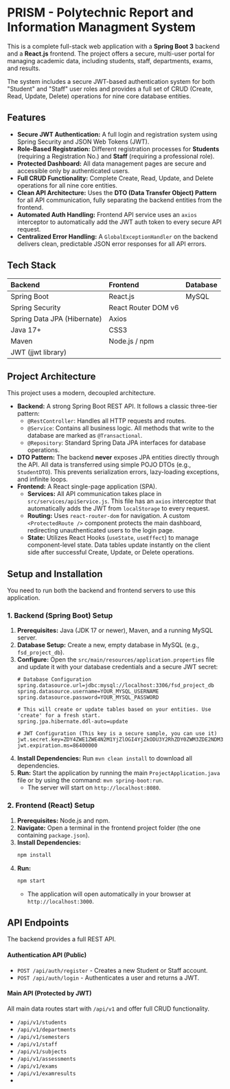 # PRISM - Polytechnic Report and Information Managment System

This is a complete full-stack web application with a **Spring Boot 3** backend and a **React.js** frontend. The project offers a secure, multi-user portal for managing academic data, including students, staff, departments, exams, and results.

The system includes a secure JWT-based authentication system for both "Student" and "Staff" user roles and provides a full set of CRUD (Create, Read, Update, Delete) operations for nine core database entities.

## Features

* **Secure JWT Authentication:** A full login and registration system using Spring Security and JSON Web Tokens (JWT).
* **Role-Based Registration:** Different registration processes for **Students** (requiring a Registration No.) and **Staff** (requiring a professional role).
* **Protected Dashboard:** All data management pages are secure and accessible only by authenticated users.
* **Full CRUD Functionality:** Complete Create, Read, Update, and Delete operations for all nine core entities.
* **Clean API Architecture:** Uses the **DTO (Data Transfer Object) Pattern** for all API communication, fully separating the backend entities from the frontend.
* **Automated Auth Handling:** Frontend API service uses an `axios` interceptor to automatically add the JWT auth token to every secure API request.
* **Centralized Error Handling:** A `GlobalExceptionHandler` on the backend delivers clean, predictable JSON error responses for all API errors.

## Tech Stack

| Backend | Frontend | Database |
| :--- | :--- | :--- |
| Spring Boot | React.js | MySQL |
| Spring Security | React Router DOM v6 | |
| Spring Data JPA (Hibernate) | Axios | |
| Java 17+ | CSS3 | |
| Maven | Node.js / npm | |
| JWT (jjwt library) | | |

## Project Architecture

This project uses a modern, decoupled architecture.

* **Backend:** A strong Spring Boot REST API. It follows a classic three-tier pattern:
    * `@RestController`: Handles all HTTP requests and routes.
    * `@Service`: Contains all business logic. All methods that write to the database are marked as `@Transactional`.
    * `@Repository`: Standard Spring Data JPA interfaces for database operations.
* **DTO Pattern:** The backend **never** exposes JPA entities directly through the API. All data is transferred using simple POJO DTOs (e.g., `StudentDTO`). This prevents serialization errors, lazy-loading exceptions, and infinite loops.
* **Frontend:** A React single-page application (SPA).
    * **Services:** All API communication takes place in `src/services/apiService.js`. This file has an `axios` interceptor that automatically adds the JWT from `localStorage` to every request.
    * **Routing:** Uses `react-router-dom` for navigation. A custom `<ProtectedRoute />` component protects the main dashboard, redirecting unauthenticated users to the login page.
    * **State:** Utilizes React Hooks (`useState`, `useEffect`) to manage component-level state. Data tables update instantly on the client side after successful Create, Update, or Delete operations.

## Setup and Installation

You need to run both the backend and frontend servers to use this application.

### 1. Backend (Spring Boot) Setup

1. **Prerequisites:** Java (JDK 17 or newer), Maven, and a running MySQL server.
2. **Database Setup:** Create a new, empty database in MySQL (e.g., `fsd_project_db`).
3. **Configure:** Open the `src/main/resources/application.properties` file and update it with your database credentials and a secure JWT secret:
    ```properties
    # Database Configuration
    spring.datasource.url=jdbc:mysql://localhost:3306/fsd_project_db
    spring.datasource.username=YOUR_MYSQL_USERNAME
    spring.datasource.password=YOUR_MYSQL_PASSWORD
    
    # This will create or update tables based on your entities. Use 'create' for a fresh start.
    spring.jpa.hibernate.ddl-auto=update

    # JWT Configuration (This key is a secure sample, you can use it)
    jwt.secret.key=ZDY4ZWE1ZWE4N2M1YjZlOGI4YjZkODU3Y2RhZDY0ZWM3ZDE2NDM3Y2ZkZjc4ZmM5ZWY3ODc3MGVlODNjYWVkMw==
    jwt.expiration.ms=86400000
    ```
4. **Install Dependencies:** Run `mvn clean install` to download all dependencies.
5. **Run:** Start the application by running the main `ProjectApplication.java` file or by using the command: `mvn spring-boot:run`.
    * The server will start on `http://localhost:8080`.

### 2. Frontend (React) Setup

1. **Prerequisites:** Node.js and npm.
2. **Navigate:** Open a terminal in the frontend project folder (the one containing `package.json`).
3. **Install Dependencies:**
    ```bash
    npm install
    ```
4. **Run:**
    ```bash
    npm start
    ```
    * The application will open automatically in your browser at `http://localhost:3000`.

## API Endpoints

The backend provides a full REST API.

#### Authentication API (Public)
* `POST /api/auth/register` - Creates a new Student or Staff account.
* `POST /api/auth/login` - Authenticates a user and returns a JWT.

#### Main API (Protected by JWT)
All main data routes start with `/api/v1` and offer full CRUD functionality.
* `/api/v1/students`
* `/api/v1/departments`
* `/api/v1/semesters`
* `/api/v1/staff`
* `/api/v1/subjects`
* `/api/v1/assessments`
* `/api/v1/exams`
* `/api/v1/examresults`
*
